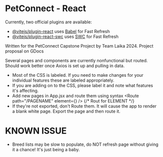 # PetConnect - React

Currently, two official plugins are available:

- [@vitejs/plugin-react](https://github.com/vitejs/vite-plugin-react/blob/main/packages/plugin-react/README.md) uses [Babel](https://babeljs.io/) for Fast Refresh
- [@vitejs/plugin-react-swc](https://github.com/vitejs/vite-plugin-react-swc) uses [SWC](https://swc.rs/) for Fast Refresh

Written for the PetConnect Capstone Project by Team Laika 2024. Project proposal on GDocs

Several pages and components are currently nonfunctional but routed. Should work better once Axios is set up and pulling in data.
- Most of the CSS is labeled. If you need to make changes for your individual features these are labeled appropriately.
- If you are adding on to the CSS, please label it and note what features it's affecting.
- Add new pages in App.jsx and route them using syntax <Route path="/PAGENAME" element={<ELEMENT />} /> {/* Rout for ELEMENT */} 
- If they're not exported, don't Route them. It will cause the app to render a blank white page. Export the page and then route it.

# KNOWN ISSUE

- Breed lists may be slow to populate, do NOT refresh page without giving it a chance! It's just being a baby.